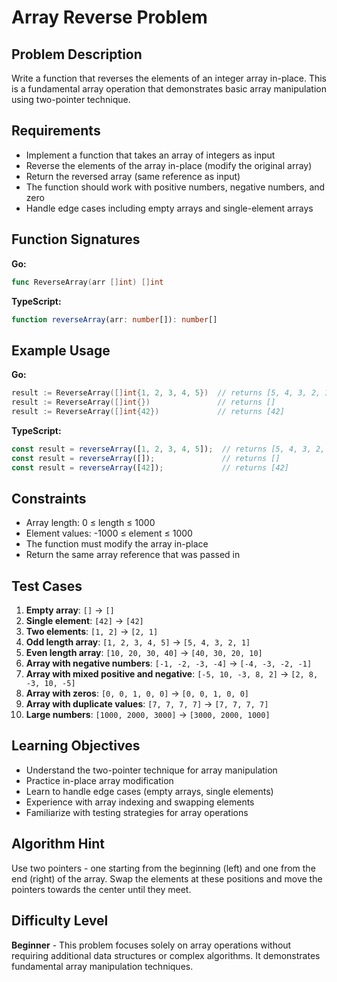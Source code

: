 # Array Reverse Problem

## Problem Description

Write a function that reverses the elements of an integer array in-place. This is a fundamental array operation that demonstrates basic array manipulation using two-pointer technique.

## Requirements

- Implement a function that takes an array of integers as input
- Reverse the elements of the array in-place (modify the original array)
- Return the reversed array (same reference as input)
- The function should work with positive numbers, negative numbers, and zero
- Handle edge cases including empty arrays and single-element arrays

## Function Signatures

**Go:**
```go
func ReverseArray(arr []int) []int
```

**TypeScript:**
```typescript
function reverseArray(arr: number[]): number[]
```

## Example Usage

**Go:**
```go
result := ReverseArray([]int{1, 2, 3, 4, 5})  // returns [5, 4, 3, 2, 1]
result := ReverseArray([]int{})               // returns []
result := ReverseArray([]int{42})             // returns [42]
```

**TypeScript:**
```typescript
const result = reverseArray([1, 2, 3, 4, 5]);  // returns [5, 4, 3, 2, 1]
const result = reverseArray([]);               // returns []
const result = reverseArray([42]);             // returns [42]
```

## Constraints

- Array length: 0 ≤ length ≤ 1000
- Element values: -1000 ≤ element ≤ 1000
- The function must modify the array in-place
- Return the same array reference that was passed in

## Test Cases

1. **Empty array**: `[]` → `[]`
2. **Single element**: `[42]` → `[42]`
3. **Two elements**: `[1, 2]` → `[2, 1]`
4. **Odd length array**: `[1, 2, 3, 4, 5]` → `[5, 4, 3, 2, 1]`
5. **Even length array**: `[10, 20, 30, 40]` → `[40, 30, 20, 10]`
6. **Array with negative numbers**: `[-1, -2, -3, -4]` → `[-4, -3, -2, -1]`
7. **Array with mixed positive and negative**: `[-5, 10, -3, 8, 2]` → `[2, 8, -3, 10, -5]`
8. **Array with zeros**: `[0, 0, 1, 0, 0]` → `[0, 0, 1, 0, 0]`
9. **Array with duplicate values**: `[7, 7, 7, 7]` → `[7, 7, 7, 7]`
10. **Large numbers**: `[1000, 2000, 3000]` → `[3000, 2000, 1000]`

## Learning Objectives

- Understand the two-pointer technique for array manipulation
- Practice in-place array modification
- Learn to handle edge cases (empty arrays, single elements)
- Experience with array indexing and swapping elements
- Familiarize with testing strategies for array operations

## Algorithm Hint

Use two pointers - one starting from the beginning (left) and one from the end (right) of the array. Swap the elements at these positions and move the pointers towards the center until they meet.

## Difficulty Level

**Beginner** - This problem focuses solely on array operations without requiring additional data structures or complex algorithms. It demonstrates fundamental array manipulation techniques.
